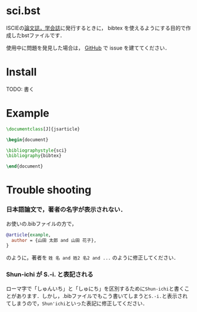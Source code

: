 # sci.bst

ISCIEの[論文誌，学会誌](https://www.iscie.or.jp/pub/journal)に発行するときに， bibtex を使えるようにする目的で作成したbstファイルです．

使用中に問題を発見した場合は， [GitHub](https://github.com/knttnk/sci_bst) で issue を建ててください．

# Install
TODO: 書く

# Example
```tex
\documentclass[J]{jsarticle}

\begin{document}

\bibliographystyle{sci}
\bibliography{bibtex}

\end{document}

```

# Trouble shooting
### 日本語論文で，著者の名字が表示されない．
お使いの.bibファイルの方で，
```bib
@article{example,
  author = {山田 太郎 and 山田 花子},
}
```
のように，著者を `姓 名 and 姓2 名2 and ...` のように修正してください．

### Shun-ichi が S.-i. と表記される
ローマ字で「しゅんいち」と「しゅにち」を区別するために`Shun-ichi`と書くことがあります．しかし，.bibファイルでもこう書いてしまうと`S.-i.`と表示されてしまうので，`Shun'ichi`といった表記に修正してください．
